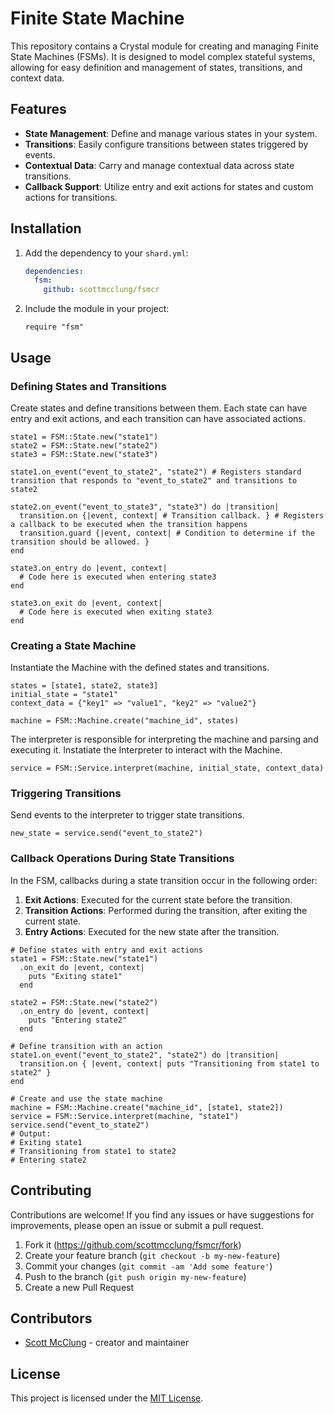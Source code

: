 # Finite State Machine

This repository contains a Crystal module for creating and managing Finite State Machines (FSMs). It is designed to model complex stateful systems, allowing for easy definition and management of states, transitions, and context data.

## Features

- **State Management**: Define and manage various states in your system.
- **Transitions**: Easily configure transitions between states triggered by events.
- **Contextual Data**: Carry and manage contextual data across state transitions.
- **Callback Support**: Utilize entry and exit actions for states and custom actions for transitions.

## Installation

1. Add the dependency to your `shard.yml`:

   ```yaml
   dependencies:
     fsm:
       github: scottmcclung/fsmcr
   ```

2. Include the module in your project:

   ```crystal
   require "fsm"
   ```

## Usage

### Defining States and Transitions

Create states and define transitions between them. Each state can have entry and exit actions, and each transition can have associated actions.

```crystal
state1 = FSM::State.new("state1")
state2 = FSM::State.new("state2")
state3 = FSM::State.new("state3")

state1.on_event("event_to_state2", "state2") # Registers standard transition that responds to "event_to_state2" and transitions to state2

state2.on_event("event_to_state3", "state3") do |transition|
  transition.on {|event, context| # Transition callback. } # Registers a callback to be executed when the transition happens
  transition.guard {|event, context| # Condition to determine if the transition should be allowed. } 
end

state3.on_entry do |event, context|
  # Code here is executed when entering state3
end

state3.on_exit do |event, context|
  # Code here is executed when exiting state3
end
```

### Creating a State Machine

Instantiate the Machine with the defined states and transitions.

```crystal
states = [state1, state2, state3]
initial_state = "state1"
context_data = {"key1" => "value1", "key2" => "value2"}

machine = FSM::Machine.create("machine_id", states)
```

The interpreter is responsible for interpreting the machine and parsing and executing it.  Instatiate the Interpreter to interact with the Machine.

```crystal
service = FSM::Service.interpret(machine, initial_state, context_data)
```


### Triggering Transitions

Send events to the interpreter to trigger state transitions.

```crystal
new_state = service.send("event_to_state2")
```

### Callback Operations During State Transitions

In the FSM, callbacks during a state transition occur in the following order:

1. **Exit Actions**: Executed for the current state before the transition.
2. **Transition Actions**: Performed during the transition, after exiting the current state.
3. **Entry Actions**: Executed for the new state after the transition.

```crystal
# Define states with entry and exit actions
state1 = FSM::State.new("state1")
  .on_exit do |event, context|
    puts "Exiting state1"
  end

state2 = FSM::State.new("state2")
  .on_entry do |event, context|
    puts "Entering state2"
  end

# Define transition with an action
state1.on_event("event_to_state2", "state2") do |transition|
  transition.on { |event, context| puts "Transitioning from state1 to state2" }
end

# Create and use the state machine
machine = FSM::Machine.create("machine_id", [state1, state2])
service = FSM::Service.interpret(machine, "state1")
service.send("event_to_state2")
# Output:
# Exiting state1
# Transitioning from state1 to state2
# Entering state2
```


## Contributing

Contributions are welcome! If you find any issues or have suggestions for improvements, please open an issue or submit a pull request.

1. Fork it (<https://github.com/scottmcclung/fsmcr/fork>)
2. Create your feature branch (`git checkout -b my-new-feature`)
3. Commit your changes (`git commit -am 'Add some feature'`)
4. Push to the branch (`git push origin my-new-feature`)
5. Create a new Pull Request

## Contributors

- [Scott McClung](https://github.com/scottmcclung) - creator and maintainer

## License

This project is licensed under the [MIT License](LICENSE).